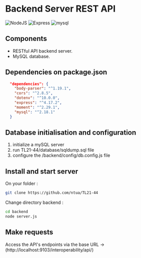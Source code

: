 # Backend Server REST API

![NodeJS](https://img.shields.io/badge/nodeJS-v16.13.1+-blue.svg)
![Express](https://img.shields.io/badge/express-v8.1.2+-red.svg)
![mysql](https://img.shields.io/badge/mysql-v2.18.1+-blue.svg)

## Components
- RESTful API backend server.
- MySQL database.

## Dependencies on  package.json
```json
  "dependencies": {
    "body-parser": "^1.19.1",
    "cors": "^2.8.5",
    "dotenv": "^10.0.0",
    "express": "^4.17.2",
    "moment": "^2.29.1",
    "mysql": "^2.18.1"
  }
```
## Database initialisation and configuration
  1. initialize a mySQL server
  2. run TL21-44/database/sqldump.sql file
  5. configure the /backend/config/db.config.js file

## Install and start server 
On your folder :
```bash
git clone https://github.com/ntua/TL21-44
```

Change directory backend : 
```bash
cd backend
node server.js
```
## Make requests
Access the API's endpoints via the base URL -> (http://localhost:9103/interoperability/api/)
